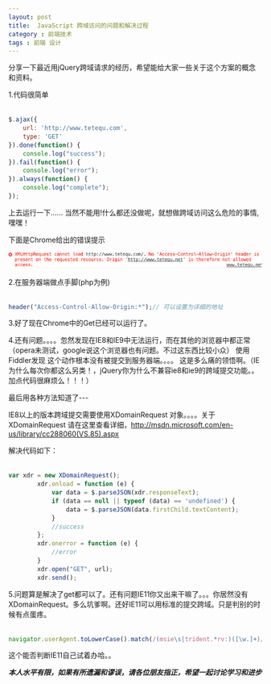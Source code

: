 ```yaml
---
layout: post
title:  JavaScript 跨域访问的问题和解决过程
category : 前端技术
tags : 前端 设计
---
```


分享一下最近用jQuery跨域请求的经历，希望能给大家一些关于这个方案的概念和资料。

1.代码很简单

```javascript

$.ajax({
	url: 'http://www.tetequ.com',
	type: 'GET'
}).done(function() {
	console.log("success");
}).fail(function() {
	console.log("error");
}).always(function() {
	console.log("complete");
});

```

上去运行一下......
当然不能用!什么都还没做呢，就想做跨域访问这么危险的事情,嘿嘿！

下面是Chrome给出的错误提示 

![网页设计](/blog-assets/2013-12-25/1.png)

2.在服务器端做点手脚(php为例)

```php

header("Access-Control-Allow-Origin:*");// 可以设置为详细的地址


```

3.好了现在Chrome中的Get已经可以运行了。

4.还有问题。。。。忽然发现在IE8和IE9中无法运行，而在其他的浏览器中都正常（opera未测试，google说这个浏览器也有问题。不过这东西比较小众）
使用Fiddler发现 这个动作根本没有被提交到服务器端。。。。
这是多么痛的领悟啊。（IE 为什么每次你都这么另类！，jQuery你为什么不兼容ie8和ie9的跨域提交功能。。加点代码很麻烦么！！！）

最后用各种方法知道了---

IE8以上的版本跨域提交需要使用XDomainRequest 对象。。。。关于 XDomainRequest 请在这里查看详细，<http://msdn.microsoft.com/en-us/library/cc288060(VS.85).aspx>

解决代码如下：

```javascript

var xdr = new XDomainRequest();
        xdr.onload = function (e) {
            var data = $.parseJSON(xdr.responseText);
            if (data == null || typeof (data) == 'undefined') {
                data = $.parseJSON(data.firstChild.textContent);
            }
            //success
        };
        xdr.onerror = function (e) {
            //error
        }
        xdr.open("GET", url);
        xdr.send();
```

5.问题算是解决了get都可以了。还有问题IE11你又出来干嘛了。。。你居然没有XDomainRequest。多么坑爹啊。还好IE11可以用标准的提交跨域。只是判别的时候有点蛋疼。

```javascript

navigator.userAgent.toLowerCase().match(/(msie\s|trident.*rv:)([\w.]+)/)

```

这个能否判断IE11自己试着办哈。。


***本人水平有限，如果有所遗漏和谬误，请各位朋友指正，希望一起讨论学习和进步***